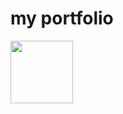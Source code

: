 <div class="prtfolio">
  <h1>my portfolio</h1>
  <a href="https://vlang.io/"><img src="https://raw.githubusercontent.com/vlang/v-logo/master/dist/v-logo.png" width=100 height=100></a>
</div>
